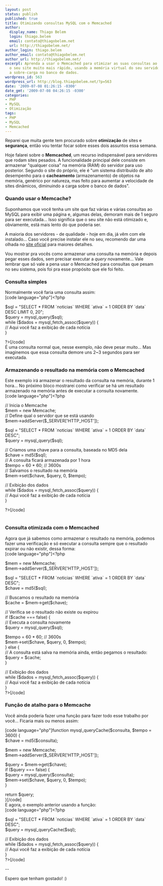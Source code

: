 ```yaml
---
layout: post
status: publish
published: true
title: Otimizando consultas MySQL com o Memcached
author:
  display_name: Thiago Belem
  login: thiago.belem
  email: contato@thiagobelem.net
  url: http://thiagobelem.net/
author_login: thiago.belem
author_email: contato@thiagobelem.net
author_url: http://thiagobelem.net/
excerpt: Aprenda a usar o Memcached para otimizar as suas consultas ao MySQL e deixar
  o seu site muito mais rápido, usando a memória virtual do seu servidor para reduzir
  a sobre-carga no banco de dados.
wordpress_id: 563
wordpress_url: http://blog.thiagobelem.net/?p=563
date: '2009-07-08 01:26:15 -0300'
date_gmt: '2009-07-08 04:26:15 -0300'
categories:
- PHP
- MySQL
- Otimização
tags:
- PHP
- MySQL
- Memcached
---
```

<p>Reparei que muita gente tem procurado sobre <strong>otimização</strong> de sites e <strong>segurança</strong>, então vou tentar focar sobre esses dois assuntos essa semana.</p>
<p>Hoje falarei sobre o <strong>Memcached</strong>, um recurso indispensável para servidores que rodam sites pesados. A funcionalidade principal dele consiste em armazenar "qualquer coisa" na memória (RAM) do servidor para uso posterior. Segundo o site do próprio, ele é "um sistema distribuído de alto desempenho para o <strong>cacheamento</strong> (armazenamento) de objetos na memória, genérico por natureza, mas feito para aumentar a velocidade de sites dinâmicos, diminuindo a carga sobre o banco de dados".</p>
<h3>Quando usar o Memcache?</h3>
<p>Suponhamos que você tenha um site que faz várias e várias consultas ao MySQL para exibir uma página e, algumas delas, demoram mais de 1 seguro para ser executada... Isso significa que o seu site não está otimizado e, obviamente, está mais lento do que poderia ser.</p>
<p>A maioria dos servidores - de qualidade - hoje em dia, já vêm com ele instalado... Caso você precise instalar ele no seu, recomendo dar uma olhada no <a href="http://www.danga.com/memcached/" target="_blank">site oficial</a> para maiores detalhes.</p>
<p>Vou mostrar pra vocês como armazenar uma consulta na memória e depois pegar esses dados, sem precisar executar a <em>query</em> novamente... Vale lembrar que só vale a pena usar o Memcached para consultas que pesam no seu sistema, pois foi pra esse propósito que ele foi feito.</p>
<h3>Consulta simples</h3>
<p>Normalmente você faria uma consulta assim:<br />
[code language="php"]&lt;?php</p>
<p>$sql = &quot;SELECT * FROM `noticias` WHERE `ativa` = 1 ORDER BY `data` DESC LIMIT 0, 20&quot;;<br />
$query = mysql_query($sql);<br />
while ($dados = mysql_fetch_assoc($query)) {<br />
	// Aqui você faz a exibição de cada notícia<br />
}</p>
<p>?&gt;[/code]<br />
É uma consulta normal que, nesse exemplo, não deve pesar muito... Mas imaginemos que essa consulta demore uns 2~3 segundos para ser executada.</p>
<h3>Armazenando o resultado na memória com o Memcached</h3>
<p>Este exemplo irá armazenar o resultado da consulta na memória, durante 1 hora... No próximo bloco mostrarei como verificar se há um resultado armazenado na memória antes de executar a consulta novamente.<br />
[code language="php"]&lt;?php</p>
<p>// Inicia o Memcache<br />
$mem = new Memcache;<br />
// Define qual o servidor que se está usando<br />
$mem-&gt;addServer($_SERVER['HTTP_HOST']);</p>
<p>$sql = &quot;SELECT * FROM `noticias` WHERE `ativa` = 1 ORDER BY `data` DESC&quot;;<br />
$query = mysql_query($sql);</p>
<p>// Criamos uma chave para a consulta, baseada no MD5 dela<br />
$chave = md5($sql);<br />
// A consulta ficará armazenada por 1 hora<br />
$tempo = 60 * 60; // 3600s<br />
// Salvamos o resultado na memória<br />
$mem-&gt;set($chave, $query, 0, $tempo);</p>
<p>// Exibição dos dados<br />
while ($dados = mysql_fetch_assoc($query)) {<br />
	// Aqui você faz a exibição de cada notícia<br />
}</p>
<p>?&gt;[/code]<br />
<br />
<h3>Consulta otimizada com o Memcached</h3>
<p>Agora que já sabemos como armazenar o resultado na memória, podemos fazer uma verificação e só executar a consulta sempre que o resultado expirar ou não existir, dessa forma:<br />
[code language="php"]&lt;?php</p>
<p>$mem = new Memcache;<br />
$mem-&gt;addServer($_SERVER['HTTP_HOST']);</p>
<p>$sql = &quot;SELECT * FROM `noticias` WHERE `ativa` = 1 ORDER BY `data` DESC&quot;;<br />
$chave = md5($sql);</p>
<p>// Buscamos o resultado na memória<br />
$cache = $mem-&gt;get($chave);</p>
<p>// Verifica se o resultado não existe ou expirou<br />
if ($cache === false) {<br />
	// Executa a consulta novamente<br />
	$query = mysql_query($sql);</p>
<p>	$tempo = 60 * 60; // 3600s<br />
	$mem-&gt;set($chave, $query, 0, $tempo);<br />
} else {<br />
	// A consulta está salva na memória ainda, então pegamos o resultado:<br />
	$query = $cache;<br />
}</p>
<p>// Exibição dos dados<br />
while ($dados = mysql_fetch_assoc($query)) {<br />
	// Aqui você faz a exibição de cada notícia<br />
}<br />
?&gt;[/code]</p>
<p>
<h3>Função de atalho para o Memcache</h3>
<p>Você ainda poderia fazer uma função para fazer todo esse trabalho por você... Ficaria mais ou menos assim:</p>
<p>[code language="php"]function mysql_queryCache($consulta, $tempo = 3600) {<br />
	$chave = md5($consulta);</p>
<p>	$mem = new Memcache;<br />
	$mem-&gt;addServer($_SERVER['HTTP_HOST']);</p>
<p>	$query = $mem-&gt;get($chave);<br />
	if ($query === false) {<br />
		$query = mysql_query($consulta);<br />
		$mem-&gt;set($chave, $query, 0, $tempo);<br />
	}</p>
<p>	return $query;<br />
}[/code]<br />
E agora, o exemplo anterior usando a função:<br />
[code language="php"]&lt;?php</p>
<p>$sql = &quot;SELECT * FROM `noticias` WHERE `ativa` = 1 ORDER BY `data` DESC&quot;;<br />
$query = mysql_queryCache($sql);</p>
<p>// Exibição dos dados<br />
while ($dados = mysql_fetch_assoc($query)) {<br />
	// Aqui você faz a exibição de cada notícia<br />
}<br />
?&gt;[/code]</p>
<p>--</p>
<p>Espero que tenham gostado! :)</p>
